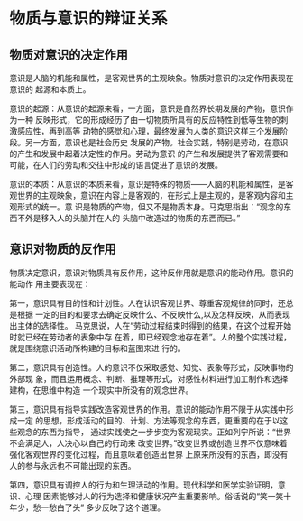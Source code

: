 # 物质与意识的辩证关系

## 物质对意识的决定作用

意识是人脑的机能和属性，是客观世界的主观映象。物质对意识的决定作用表现在意识的 起源和本质上。 

意识的起源：从意识的起源来看，一方面，意识是自然界长期发展的产物，意识作为一种 反映形式，它的形成经历了由一切物质所具有的反应特性到低等生物的刺激感应性，再到高等 动物的感觉和心理，最终发展为人类的意识这样三个发展阶段。另一方面，意识也是社会历史 发展的产物。社会实践，特别是劳动，在意识的产生和发展中起着决定性的作用。劳动为意识 的产生和发展提供了客观需要和可能，在人们的劳动和交往中形成的语言促进了意识的发展。

意识的本质：从意识的本质来看，意识是特殊的物质——人脑的机能和属性，是客观世界的主观映象，意识在内容上是客观的，在形式上是主观的，是客观内容和主观形式的统一。意 识是物质的产物，但又不是物质本身。马克思指出：“观念的东西不外是移入人的头脑并在人的 头脑中改造过的物质的东西而已。”

## 意识对物质的反作用

物质决定意识，意识对物质具有反作用，这种反作用就是意识的能动作用。意识的能动作 用主要表现在： 

第一，意识具有目的性和计划性。人在认识客观世界、尊重客观规律的同时，还总是根据 一定的目的和要求去确定反映什么、不反映什么,以及怎样反映，从而表现出主体的选择性。 马克思说，人在“劳动过程结束时得到的结果，在这个过程开始时就已经在劳动者的表象中存 在着，即已经观念地存在着”。人的整个实践过程，就是围绕意识活动所构建的目标和蓝图来进 行的。 

第二，意识具有创造性。人的意识不仅采取感觉、知觉、表象等形式，反映事物的外部现 象，而且运用概念、判断、推理等形式，对感性材料进行加工制作和选择建构，在思维中构造 一个现实中所没有的观念世界。 

第三，意识具有指导实践改造客观世界的作用。意识的能动作用不限于从实践中形成一定 的思想，形成活动的目的、计划、方法等观念的东西，更重要的在于以这些观念的东西为指导， 通过实践使之一步步变为客观现实。正如列宁所说：“世界不会满足人，人决心以自己的行动来 改变世界。”改变世界或创造世界不仅意味着强化客观世界的变化过程，而且意味着创造出世界 上原来所没有的东西，即没有人的参与永远也不可能出现的东西。 

第四，意识具有调控人的行为和生理活动的作用。现代科学和医学实验证明，意识、心理 因素能够对人的行为选择和健康状况产生重要影响。俗话说的“笑一笑十年少，愁一愁白了头” 多少反映了这个道理。